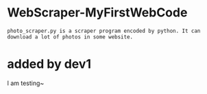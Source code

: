 # WebScraper-MyFirstWebCode
    photo_scraper.py is a scraper program encoded by python. It can download a lot of photos in some website.

# added by dev1
	
I am testing~